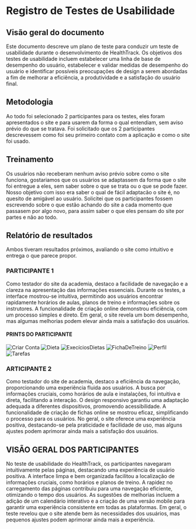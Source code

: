# Registro de Testes de Usabilidade

## Visão geral do documento

Este documento descreve um plano de teste para conduzir um teste de usabilidade durante o desenvolvimento de HealthTrack. Os objetivos dos testes de usabilidade incluem estabelecer uma linha de base de desempenho do usuário, estabelecer e validar medidas de desempenho do usuário e identificar possíveis preocupações de design a serem abordadas a fim de melhorar a eficiência, a produtividade e a satisfação do usuário final.

## Metodologia

  Ao todo foi selecionado 2 participantes para os testes, eles foram apresentados o site e para usarem da forma o qual entendiam, sem aviso prévio do que se tratava.
  Foi solicitado que os 2 participantes descrevessem como foi seu primeiro contato com a aplicação e como o site foi usado.

## Treinamento

   Os usuários não receberam nenhum aviso prévio sobre como o site funciona, gostariamos que os usuários se adaptassem da forma que o site foi entregue a eles, sem saber sobre o que se trata ou o que se pode fazer. Nosso objetivo com isso era saber o qual de fácil adaptacão o site é, no quesito de amigável ao usuário.  Solicitei que os participantes fossem escrevendo sobre o que estão achando do site a cada momento que passasem por algo novo, para assim saber o que eles pensam do site por partes e não ao todo.

## Relatório de resultados

  Ambos tiveram resultados próximos, avaliando o site como intuitivo e entrega o que parece propor.

### PARTICIPANTE 1

  Como testador do site da academia, destaco a facilidade de navegação e a clareza na apresentação das informações essenciais. Durante os testes, a interface mostrou-se intuitiva, permitindo aos usuários encontrar rapidamente horários de aulas, planos de treino e informações sobre os instrutores. A funcionalidade de criação online demonstrou eficiência, com um processo simples e direto. Em geral, o site revela um bom desempenho, mas algumas melhorias podem elevar ainda mais a satisfação dos usuários.
  
#### PRINTS DO PARTICIPANTE

  ![Criar Conta](/img-TesteDeUsabilidade/CriatConta.png)
  ![Dieta](/img-Teste%20de%20Usabalidade/dieta.jpg)
  ![ExecíciosDietas](/img-Teste%20de%20Usabalidade/exercicios%20dieta%20videos.jpg)
  ![FichaDeTreino](/img-Teste%20de%20Usabalidade/ficha%20de%20treino.jpg)
  ![Perfil](/img-Teste%20de%20Usabalidade/perfil.jpg)
  ![Tarefas](/img-Teste%20de%20Usabalidade/tarefas.jpg)

### ARTICIPANTE 2

  Como testador do site de academia, destaco a eficiência da navegação, proporcionando uma experiência fluida aos usuários. A busca por informações cruciais, como horários de aula e instalações, foi intuitiva e direta, facilitando a interação. O design responsivo garantiu uma adaptação adequada a diferentes dispositivos, promovendo acessibilidade. A funcionalidade de criação de fichas online se mostrou eficaz, simplificando o processo para os usuários. No geral, o site oferece uma experiência positiva, destacando-se pela praticidade e facilidade de uso, mas alguns ajustes podem aprimorar ainda mais a satisfação dos usuários.

## VISÃO GERAL DOS PARTICIPANTES

  No teste de usabilidade do HealthTrack, os participantes navegaram intuitivamente pelas páginas, destacando uma experiência de usuário positiva. A interface limpa e bem organizada facilitou a localização de informações cruciais, como horários e planos de treino. A rapidez no carregamento das páginas contribuiu para uma navegação eficiente, otimizando o tempo dos usuários. As sugestões de melhorias incluem a adição de um calendário interativo e a criação de uma versão mobile para garantir uma experiência consistente em todas as plataformas. Em geral, o teste revelou que o site atende bem às necessidades dos usuários, mas pequenos ajustes podem aprimorar ainda mais a experiência.
